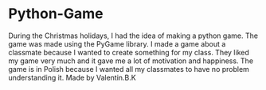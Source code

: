 # Python-Game


During the Christmas holidays, I had the idea of making a python game. The game was made using the PyGame library.
I made a game about a classmate because I wanted to create something for my class. They liked my game very much and it gave me a lot of motivation and happiness.
The game is in Polish because I wanted all my classmates to have no problem understanding it. 
Made by Valentin.B.K
